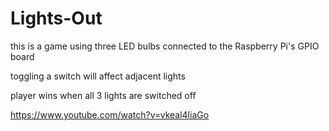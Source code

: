 # Lights-Out

this is a game using three LED bulbs connected to the Raspberry Pi's GPIO board

toggling a switch will affect adjacent lights

player wins when all 3 lights are switched off

https://www.youtube.com/watch?v=vkeal4liaGo
